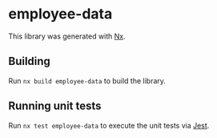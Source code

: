 # employee-data

This library was generated with [Nx](https://nx.dev).

## Building

Run `nx build employee-data` to build the library.

## Running unit tests

Run `nx test employee-data` to execute the unit tests via [Jest](https://jestjs.io).

